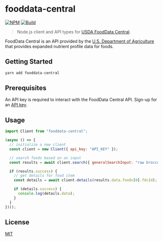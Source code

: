 # fooddata-central

[![NPM][npm]][npm-url]
[![Build][build]][build-badge]

> Node.js client and API types for [USDA FoodData Central](https://fdc.nal.usda.gov/).

FoodData Central is an API provided by the [U.S. Department of Agriculture](https://www.usda.gov/) that provides expanded nutrient profile data for foods.

## Getting Started

```bash
yarn add fooddata-central
```

## Prerequisites

An API key is required to interact with the FoodData Central API. Sign-up for an [API key](https://fdc.nal.usda.gov/api-key-signup.html).

## Usage

```js
import Client from "fooddata-central";

(async () => {
  // initialize a new client
  const client = new Client({ api_key: "API_KEY" });

  // search foods based on an input
  const results = await client.search({ generalSearchInput: "raw broccoli" });

  if (results.success) {
    // get details for food item
    const details = await client.details(results.data.foods[0].fdcId);

    if (details.success) {
      console.log(details.data);
    }
  }
})();
```

## License

[MIT](LICENSE)

[npm]: https://img.shields.io/npm/v/fooddata-central.svg?color=blue
[npm-url]: https://npmjs.com/package/fooddata-central
[build]: https://travis-ci.com/metonym/fooddata-central.svg?branch=master
[build-badge]: https://travis-ci.com/metonym/fooddata-central
